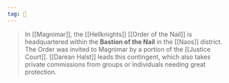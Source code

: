 ```yaml
---
tag: 🏰
---
```

> In [[Magnimar]], the [[Hellknights]] [[Order of the Nail]] is headquartered within the **Bastion of the Nail** in the [[Naos]] district. The Order was invited to Magnimar by a portion of the [[Justice Court]]. [[Darean Halst]] leads this contingent, which also takes private commissions from groups or individuals needing great protection.








